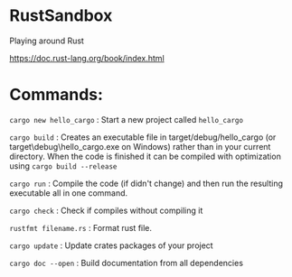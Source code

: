 # RustSandbox
Playing around Rust

https://doc.rust-lang.org/book/index.html

# Commands:

`cargo new hello_cargo` : Start a new project called `hello_cargo`

`cargo build` : Creates an executable file in target/debug/hello_cargo (or target\debug\hello_cargo.exe on Windows) rather than in your current directory. When the code is finished it can be compiled with optimization using `cargo build --release`

`cargo run` : Compile the code (if didn't change) and then run the resulting executable all in one command.

`cargo check` : Check if compiles without compiling it

`rustfmt filename.rs` : Format rust file.

`cargo update` : Update crates packages of your project

`cargo doc --open` : Build documentation from all dependencies